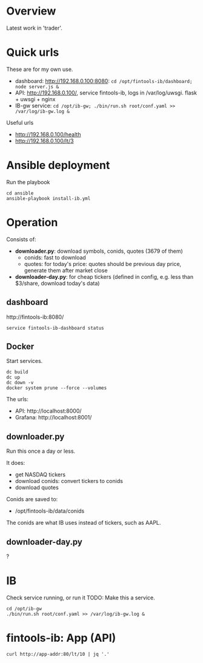# Overview
Latest work in 'trader'.

# Quick urls
These are for my own use.

- dashboard: http://192.168.0.100:8080: `cd /opt/fintools-ib/dashboard; node server.js &`
- API: http://192.168.0.100/, service fintools-ib, logs in /var/log/uwsgi. flask + uwsgi + nginx
- IB-gw service: `cd /opt/ib-gw; ./bin/run.sh root/conf.yaml >> /var/log/ib-gw.log &`

Useful urls
- http://192.168.0.100/health
- http://192.168.0.100/lt/3


# Ansible deployment

Run the playbook
```
cd ansible
ansible-playbook install-ib.yml
```

# Operation
Consists of:

- **downloader.py**: download symbols, conids, quotes (3679 of them)
    - conids: fast to download
    - quotes: for today's price: quotes should be previous day price, generate them after market close
- **downloader-day.py**: for cheap tickers (defined in config, e.g. less than $3/share, download today's data)

## dashboard
http://fintools-ib:8080/
```
service fintools-ib-dashboard status
```

## Docker
Start services.
```
dc build
dc up
dc down -v
docker system prune --force --volumes
```

The urls:  
- API: http://localhost:8000/
- Grafana: http://localhost:8001/


## downloader.py
Run this once a day or less.  

It does:
- get NASDAQ tickers
- download conids: convert tickers to conids
- download quotes

Conids are saved to:

- /opt/fintools-ib/data/conids

The conids are what IB uses instead of tickers, such as AAPL.

## downloader-day.py
?

# IB
Check service running, or run it
TODO: Make this a service.
```
cd /opt/ib-gw
./bin/run.sh root/conf.yaml >> /var/log/ib-gw.log &
```

# fintools-ib: App (API)
```
curl http://app-addr:80/lt/10 | jq '.'
```
